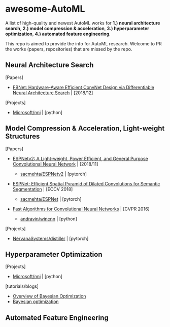 # awesome-AutoML
A list of high-quality and newest AutoML works for **1.) neural architecture search**, **2.) model compression & acceleration**, **3.) hyperparameter optimization**, **4.) automated feature engineering**.  

This repo is aimed to provide the info for AutoML research. Welcome to PR the works (papers, repositories) that are missed by the repo.

## Neural Architecture Search
[Papers]
- [FBNet: Hardware-Aware Efficient ConvNet Design via Differentiable Neural Architecture Search](https://arxiv.org/abs/1812.03443) | [2018/12]

[Projects]
- [Microsoft/nni](https://github.com/Microsoft/nni) | [python]

## Model Compression & Acceleration, Light-weight Structures
[Papers]
- [ESPNetv2: A Light-weight, Power Efficient, and General Purpose Convolutional Neural Network](https://arxiv.org/abs/1811.11431) | [2018/11]
  + [sacmehta/ESPNetv2](https://github.com/sacmehta/ESPNetv2) | [pytorch]

- [ESPNet: Efficient Spatial Pyramid of Dilated Convolutions for Semantic Segmentation](https://sacmehta.github.io/ESPNet/) | [ECCV 2018]
  + [sacmehta/ESPNet](https://github.com/sacmehta/ESPNet/) | [pytorch]
  
- [Fast Algorithms for Convolutional Neural Networks](https://www.cv-foundation.org/openaccess/content_cvpr_2016/papers/Lavin_Fast_Algorithms_for_CVPR_2016_paper.pdf) | [CVPR 2016]
  + [andravin/wincnn](https://github.com/andravin/wincnn) | [python]

[Projects]
- [NervanaSystems/distiller](https://github.com/NervanaSystems/distiller/) | [pytorch]

## Hyperparameter Optimization

[Projects]
- [Microsoft/nni](https://github.com/Microsoft/nni) | [python]

[tutorials/blogs]
- [Overview of Bayesian Optimization](https://soubhikbarari.github.io/blog/2016/09/14/overview-of-bayesian-optimization)
- [Bayesian optimization](http://krasserm.github.io/2018/03/21/bayesian-optimization/)

## Automated Feature Engineering

